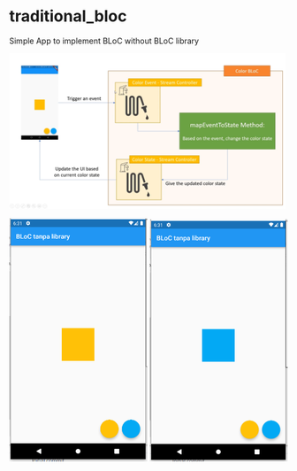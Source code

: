 # traditional_bloc 


Simple App to implement BLoC without BLoC library


<img src="https://github.com/nurhidayat-agung/traditional_bloc/blob/master/ss/data_flow.png" width="500">

<p float="left">
<img src="https://github.com/nurhidayat-agung/traditional_bloc/blob/master/ss/1.PNG" width="250">
<img src="https://github.com/nurhidayat-agung/traditional_bloc/blob/master/ss/2.PNG" width="250">
</p>
